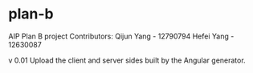 # plan-b
AIP Plan B project
Contributors:
Qijun Yang - 12790794
Hefei Yang - 12630087

v 0.01
Upload the client and server sides built by the Angular generator.

